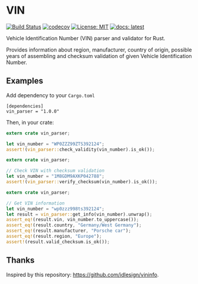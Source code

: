 # VIN
[![Build Status](https://travis-ci.org/maybe-hello-world/vin.svg?branch=master)](https://travis-ci.org/maybe-hello-world/vin)
[![codecov](https://codecov.io/gh/maybe-hello-world/vin/branch/master/graph/badge.svg)](https://codecov.io/gh/maybe-hello-world/vin)
[![License: MIT](https://img.shields.io/badge/License-MIT-yellow.svg)](https://opensource.org/licenses/MIT)
[![docs: latest](https://docs.rs/vin/badge.svg)](https://docs.rs/vin)



Vehicle Identification Number (VIN) parser and validator for Rust.

Provides information about region, manufacturer, country of origin, possible years of assembling
and checksum validation of given Vehicle Identification Number.
 
## Examples
Add dependency to your `Cargo.toml`
```
[dependencies]
vin_parser = "1.0.0"
```
Then, in your crate:
```rust
extern crate vin_parser;

let vin_number = "WP0ZZZ99ZTS392124";
assert!(vin_parser::check_validity(vin_number).is_ok());
```

```rust
extern crate vin_parser;

// Check VIN with checksum validation
let vin_number = "1M8GDM9AXKP042788";
assert!(vin_parser::verify_checksum(vin_number).is_ok());
```

```rust
extern crate vin_parser;

// Get VIN information
let vin_number = "wp0zzz998ts392124";
let result = vin_parser::get_info(vin_number).unwrap();
assert_eq!(result.vin, vin_number.to_uppercase());
assert_eq!(result.country, "Germany/West Germany");
assert_eq!(result.manufacturer, "Porsche car");
assert_eq!(result.region, "Europe");
assert!(result.valid_checksum.is_ok());
```

## Thanks
Inspired by this repository: https://github.com/idlesign/vininfo.
